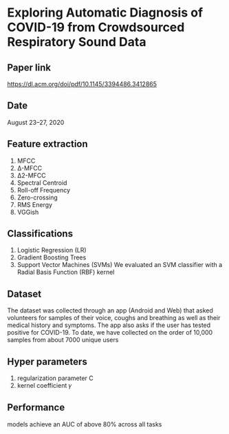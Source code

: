 
# Exploring Automatic Diagnosis of COVID-19 from Crowdsourced Respiratory Sound Data


## Paper link

https://dl.acm.org/doi/pdf/10.1145/3394486.3412865

## 	Date

August 23–27, 2020

## 	Feature extraction

1.	MFCC
2.	Δ-MFCC
3.	Δ2-MFCC
4.	Spectral Centroid
5.	Roll-off Frequency
6.	Zero-crossing
7.	RMS Energy
8.	VGGish

## 	Classifications

1.	Logistic Regression (LR)
2.	Gradient Boosting Trees
3.	Support Vector Machines (SVMs)
	We evaluated an SVM classifier with a Radial Basis Function (RBF) kernel

## 	Dataset

The dataset was collected through an app (Android and Web) that asked volunteers for samples of their voice, coughs and breathing as well as their medical history and symptoms. The app also asks if the user has tested positive for COVID-19. To date, we have collected on the order of 10,000 samples from about 7000 unique users

## 	Hyper parameters

1.	regularization parameter C
2.	kernel coefficient 𝛾

## 	Performance

models achieve an AUC of above 80% across all tasks
